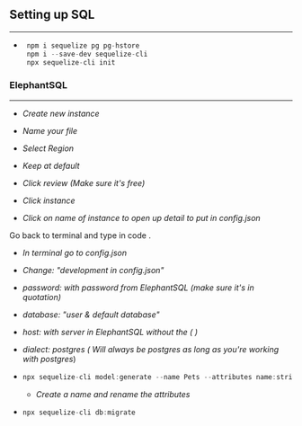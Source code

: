 ## Setting up SQL

---

-   ```javascript
     npm i sequelize pg pg-hstore
     npm i --save-dev sequelize-cli
     npx sequelize-cli init
    ```

### ElephantSQL

---

-   _Create new instance_

-   _Name your file_

-   _Select Region_

-   _Keep at default_

-   _Click review (Make sure it's free)_

-   _Click instance_

-   _Click on name of instance to open up detail to put in config.json_

Go back to terminal and type in code .

-   _In terminal go to config.json_

-   _Change: "development in config.json"_

-   _password: with password from ElephantSQL (make sure it's in quotation)_

-   _database: "user & default database"_

-   _host: with server in ElephantSQL without the ( )_

-   _dialect: postgres ( Will always be postgres as long as you're working with postgres_)

-   ```javascript
    npx sequelize-cli model:generate --name Pets --attributes name:string,breed:string
    ```

    -   _Create a name and rename the attributes_

-   ```javascript
    npx sequelize-cli db:migrate
    ```
